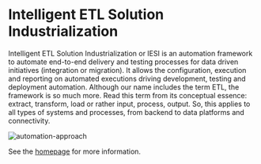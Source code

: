 # Intelligent ETL Solution Industrialization

Intelligent ETL Solution Industrialization or IESI is an automation framework to automate end-to-end delivery and testing processes for data driven initiatives (integration or migration). 
It allows the configuration, execution and reporting on automated executions driving development, testing and deployment automation. 
Although our name includes the term ETL, the framework is so much more. 
Read this term from its conceptual essence: extract, transform, load or rather input, process, output. 
So, this applies to all types of systems and processes, from backend to data platforms and connectivity.

![automation-approach](https://metadew.github.io/iesi/images/introduction/automation-approach.png)

See the [homepage](https://metadew.github.io/iesi/index.html) for more information.
